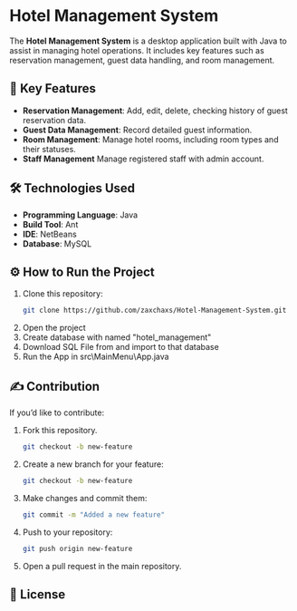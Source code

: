 # Hotel Management System

The **Hotel Management System** is a desktop application built with Java to assist in managing hotel operations. It includes key features such as reservation management, guest data handling, and room management.

## 🎯 Key Features
- **Reservation Management**: Add, edit, delete, checking history of guest reservation data.
- **Guest Data Management**: Record detailed guest information.
- **Room Management**: Manage hotel rooms, including room types and their statuses.
- **Staff Management** Manage registered staff with admin account.

## 🛠️ Technologies Used
- **Programming Language**: Java
- **Build Tool**: Ant
- **IDE**: NetBeans
- **Database**: MySQL


## ⚙️ How to Run the Project
1. Clone this repository:
   ```bash
   git clone https://github.com/zaxchaxs/Hotel-Management-System.git
2. Open the project
3. Create database with named "hotel_management"
4. Download SQL File from and import to that database
5. Run the App in
   src\MainMenu\App.java

## ✍️ Contribution
If you’d like to contribute:

1. Fork this repository.
   ```bash
   git checkout -b new-feature
2. Create a new branch for your feature:
   ```bash
   git checkout -b new-feature
3. Make changes and commit them:
   ```bash
   git commit -m "Added a new feature"  
4. Push to your repository:
   ```bash
   git push origin new-feature
5. Open a pull request in the main repository.

## 📜 License
